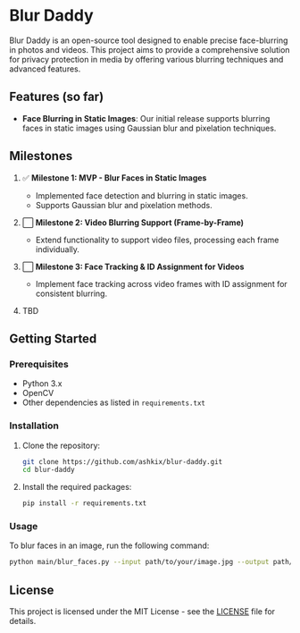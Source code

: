 # Blur Daddy

Blur Daddy is an open-source tool designed to enable precise face-blurring in photos and videos. This project aims to provide a comprehensive solution for privacy protection in media by offering various blurring techniques and advanced features.

## Features (so far)

- **Face Blurring in Static Images**: Our initial release supports blurring faces in static images using Gaussian blur and pixelation techniques.


## Milestones

1. ✅ **Milestone 1: MVP - Blur Faces in Static Images**
   - Implemented face detection and blurring in static images.
   - Supports Gaussian blur and pixelation methods.

2. ⬜ **Milestone 2: Video Blurring Support (Frame-by-Frame)**
   - Extend functionality to support video files, processing each frame individually.

3. ⬜ **Milestone 3: Face Tracking & ID Assignment for Videos**
   - Implement face tracking across video frames with ID assignment for consistent blurring.

4. TBD

## Getting Started

### Prerequisites

- Python 3.x
- OpenCV
- Other dependencies as listed in `requirements.txt`

### Installation

1. Clone the repository:
   ```bash
   git clone https://github.com/ashkix/blur-daddy.git
   cd blur-daddy
   ```

2. Install the required packages:
   ```bash
   pip install -r requirements.txt
   ```

### Usage

To blur faces in an image, run the following command:

```bash
python main/blur_faces.py --input path/to/your/image.jpg --output path/to/save/blurred_image.jpg --method gaussian
```

## License

This project is licensed under the MIT License - see the [LICENSE](LICENSE) file for details.
